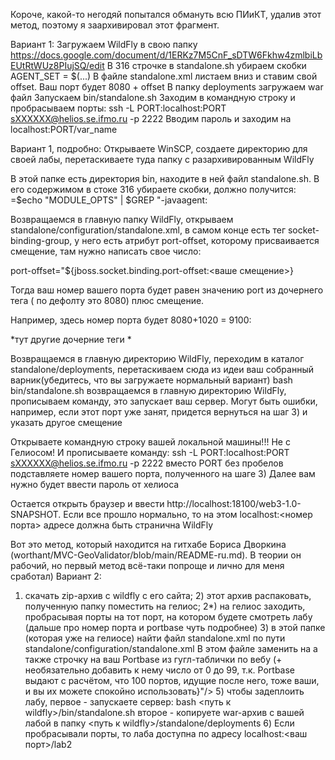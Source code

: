 Короче, какой-то негодяй попытался обмануть всю ПИиКТ, удалив этот метод, поэтому я заархивировал этот фрагмент.

Вариант 1:
Загружаем WildFly в свою папку
https://docs.google.com/document/d/1ERKz7M5CnF_sDTW6Fkhw4zmlbiLbEUtRtWUz8PIujSQ/edit
В 316 строчке в standalone.sh убираем скобки AGENT_SET = $(...)
В файле standalone.xml листаем вниз и ставим свой offset. Ваш порт будет 8080 + offset
В папку deployments загружаем war файл
Запускаем bin/standalone.sh
Заходим в командную строку и пробрасываем порты:
ssh -L PORT:localhost:PORT sXXXXXX@helios.se.ifmo.ru -p 2222
Вводим пароль и заходим на localhost:PORT/var_name

Вариант 1, подробно:
Открываете WinSCP, создаете директорию для своей лабы, перетаскиваете туда папку с разархивированным WildFly

В этой папке есть директория bin, находите в ней файл standalone.sh. В его содержимом в стоке 316 убираете скобки, должно получится:
=$echo "MODULE_OPTS" | $GREP "\-javaagent:


Возвращаемся в главную папку WildFly, открываем standalone/configuration/standalone.xml, в самом конце есть тег socket-binding-group, у него есть атрибут port-offset, которому присваивается смещение, там нужно написать свое число:

port-offset="${jboss.socket.binding.port-offset:<ваше смещение>}

Тогда ваш номер вашего порта будет равен значению port из дочернего тега <socket-binding name="http" port="${jboss.http.port:8080}"/>( по дефолту это 8080) плюс смещение.

Например, здесь номер порта будет 8080+1020 = 9100:

<socket-binding-group name="standard-sockets" default-interface="public" port-offset="${jboss.socket.binding.port-offset:1020}">
    	<socket-binding name="ajp" port="${jboss.ajp.port:8009}"/>
    	<socket-binding name="http" port="${jboss.http.port:8080}"/>
    	<socket-binding name="https" port="${jboss.https.port:8443}"/>
			*тут другие дочерние теги *
</socket-binding-group>

Возвращаемся в главную директорию WildFly, переходим в каталог standalone/deployments, перетаскиваем сюда из идеи ваш собранный варник(убедитесь, что вы загружаете нормальный вариант)
bash bin/standalone.sh
возвращаемся в главную директорию WildFly, прописываем команду, это запускает ваш сервер. Могут быть ошибки, например, если этот порт уже занят, придется вернуться на шаг 3) и указать другое смещение

Открываете командную строку вашей локальной машины!!! Не с Гелиосом! И прописываете команду:
ssh -L PORT:localhost:PORT sXXXXXX@helios.se.ifmo.ru -p 2222
вместо PORT без пробелов подставляете номер вашего порта, полученного на шаге 3)
Далее вам нужно будет ввести пароль от хелиоса

Остается открыть браузер и ввести http://localhost:18100/web3-1.0-SNAPSHOT.
 Если все прошло нормально, то на этом localhost:<номер порта>
 адресе должна быть странична WildFly

Вот это метод, который находится на гитхабе Бориса Дворкина (worthant/MVC-GeoValidator/blob/main/README-ru.md). В теории он рабочий, но первый метод всё-таки попроще и лично для меня сработал)
Вариант 2:
1) скачать zip-архив с wildfly с его сайта;
        2) этот архив распаковать, полученную папку поместить на гелиос;
        2*) на гелиос заходить, пробрасывая порты на тот порт, на котором будете 	смотреть лабу (дальше про номер порта и portbase чуть подробнее)
        3) в этой папке (которая уже на гелиосе) найти файл standalone.xml по пути standalone/configuration/standalone.xml
        В этом файле заменить
        <interface name="public">
         <inet-address value="${jboss.bind.address:127.0.0.1}"/>
         </interface>
        на
        <interface name="public">
         <any-address/>
         </interface>
        а также строчку
        <socket-binding name="http" port="${jboss.http.port:8080}"/>
        на ваш Portbase из гугл-таблички по вебу (+ необязательно добавить к нему число от 0 до 99, т.к. Portbase выдают с расчётом, что 100 портов, идущие после него, тоже ваши, и вы их можете спокойно использовать}"/>
   5) чтобы задеплоить лабу, первое - запускаете сервер:
        bash <путь к wildfly>/bin/standalone.sh
        второе - копируете war-архив с вашей лабой в папку <путь к wildfly>/standalone/deployments
   6) Если пробрасывали порты, то лаба доступна по адресу localhost:<ваш порт>/lab2
